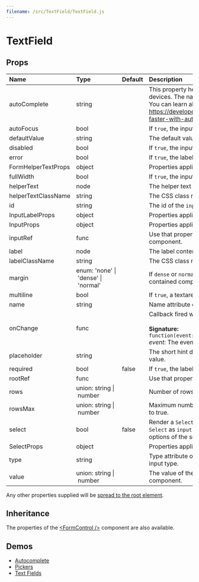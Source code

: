 ```yaml
---
filename: /src/TextField/TextField.js
---
```


<!--- This documentation is automatically generated, do not try to edit it. -->

# TextField



## Props

| Name | Type | Default | Description |
|:-----|:-----|:--------|:------------|
| autoComplete | string |  | This property helps users to fill forms faster, especially on mobile devices. The name can be confusion, it's more like an autofill. You can learn about it with that article https://developers.google.com/web/updates/2015/06/checkout-faster-with-autofill |
| autoFocus | bool |  | If `true`, the input will be focused during the first mount. |
| defaultValue | string |  | The default value of the `Input` element. |
| disabled | bool |  | If `true`, the input will be disabled. |
| error | bool |  | If `true`, the label will be displayed in an error state. |
| FormHelperTextProps | object |  | Properties applied to the `FormHelperText` element. |
| fullWidth | bool |  | If `true`, the input will take up the full width of its container. |
| helperText | node |  | The helper text content. |
| helperTextClassName | string |  | The CSS class name of the helper text element. |
| id | string |  | The id of the `input` element. |
| InputLabelProps | object |  | Properties applied to the `InputLabel` element. |
| InputProps | object |  | Properties applied to the `Input` element. |
| inputRef | func |  | Use that property to pass a ref callback to the native input component. |
| label | node |  | The label content. |
| labelClassName | string |  | The CSS class name of the label element. |
| margin | enum:&nbsp;'none'&nbsp;&#124;<br>&nbsp;'dense'&nbsp;&#124;<br>&nbsp;'normal'<br> |  | If `dense` or `normal`, will adjust vertical spacing of this and contained components. |
| multiline | bool |  | If `true`, a textarea element will be rendered instead of an input. |
| name | string |  | Name attribute of the `input` element. |
| onChange | func |  | Callback fired when the value is changed.<br><br>**Signature:**<br>`function(event: object) => void`<br>*event:* The event source of the callback |
| placeholder | string |  | The short hint displayed in the input before the user enters a value. |
| required | bool | false | If `true`, the label is displayed as required. |
| rootRef | func |  | Use that property to pass a ref callback to the root component. |
| rows | union:&nbsp;string&nbsp;&#124;<br>&nbsp;number<br> |  | Number of rows to display when multiline option is set to true. |
| rowsMax | union:&nbsp;string&nbsp;&#124;<br>&nbsp;number<br> |  | Maximum number of rows to display when multiline option is set to true. |
| select | bool | false | Render a `Select` element while passing the `Input` element to `Select` as `input` parameter. If this option is set you must pass the options of the select as children. |
| SelectProps | object |  | Properties applied to the `Select` element. |
| type | string |  | Type attribute of the `Input` element. It should be a valid HTML5 input type. |
| value | union:&nbsp;string&nbsp;&#124;<br>&nbsp;number<br> |  | The value of the `Input` element, required for a controlled component. |

Any other properties supplied will be [spread to the root element](/guides/api#spread).

## Inheritance

The properties of the [&lt;FormControl /&gt;](/api/form-control) component are also available.

## Demos

- [Autocomplete](/demos/autocomplete)
- [Pickers](/demos/pickers)
- [Text Fields](/demos/text-fields)

